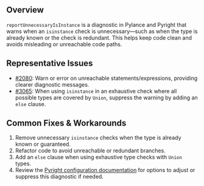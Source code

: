 ## Overview

`reportUnnecessaryIsInstance` is a diagnostic in Pylance and Pyright that warns when an `isinstance` check is unnecessary—such as when the type is already known or the check is redundant. This helps keep code clean and avoids misleading or unreachable code paths.

## Representative Issues

-   [#2080](https://github.com/microsoft/pyright/issues/2080): Warn or error on unreachable statements/expressions, providing clearer diagnostic messages.
-   [#3065](https://github.com/microsoft/pyright/issues/3065): When using `isinstance` in an exhaustive check where all possible types are covered by `Union`, suppress the warning by adding an `else` clause.

## Common Fixes & Workarounds

1. Remove unnecessary `isinstance` checks when the type is already known or guaranteed.
2. Refactor code to avoid unreachable or redundant branches.
3. Add an `else` clause when using exhaustive type checks with `Union` types.
4. Review the [Pyright configuration documentation](https://github.com/microsoft/pyright/blob/main/docs/configuration.md#reportUnnecessaryIsInstance) for options to adjust or suppress this diagnostic if needed.
